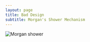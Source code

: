 ```yaml
---
layout: page
title: Bad Design
subtitle: Morgan's Shower Mechanism
---
```


![Morgan shower](/kennethan12.github.io/img/bad.jpg)